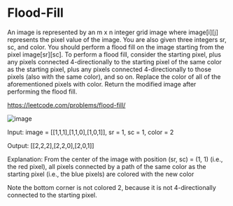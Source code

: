 # Flood-Fill
An image is represented by an m x n integer grid image where image[i][j] represents the pixel value of the image.  You are also given three integers sr, sc, and color. You should perform a flood fill on the image starting from the pixel image[sr][sc].  To perform a flood fill, consider the starting pixel, plus any pixels connected 4-directionally to the starting pixel of the same color as the starting pixel, plus any pixels connected 4-directionally to those pixels (also with the same color), and so on. Replace the color of all of the aforementioned pixels with color.  Return the modified image after performing the flood fill.

https://leetcode.com/problems/flood-fill/

![image](https://user-images.githubusercontent.com/109743699/184929724-e2677eda-189b-4585-8a2c-bf3b94fb5563.png)

Input: image = [[1,1,1],[1,1,0],[1,0,1]], sr = 1, sc = 1, color = 2

Output: [[2,2,2],[2,2,0],[2,0,1]]

Explanation: From the center of the image with position (sr, sc) = (1, 1) (i.e., the red pixel), all pixels connected by a path of the same color as the starting pixel (i.e., the blue pixels) are colored with the new color

Note the bottom corner is not colored 2, because it is not 4-directionally connected to the starting pixel.

